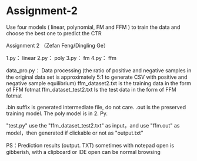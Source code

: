 # Assignment-2
Use four models ( linear, polynomial, FM and FFM ) to train the data and choose the best one to predict the CTR

Assignment 2 （Zefan Feng/Dingling Ge）

1.py： linear
2.py： poly
3.py： fm
4.py： ffm

data_pro.py： Data processing (the ratio of positive and negative samples in the original data set is approximately 5:1 to generate CSV with positive and negative sample equilibrium)
ffm_dataset2.txt is the training data in the form of FFM fotmat
ffm_dataset_test2.txt Is the test data in the form of FFM fotmat

.bin suffix is generated intermediate file, do not care.
.out is the preserved training model. The poly model is in 2. Py.

"test.py" use the "ffm_dataset_test2.txt" as input，and use "ffm.out" as model，then generated if clickable or not as "output.txt"

PS：Prediction results (output. TXT) sometimes with notepad open is gibberish, with a clipboard or IDE open can be normal browsing
